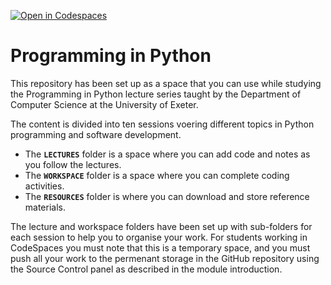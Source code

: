 [![Open in Codespaces](https://classroom.github.com/assets/launch-codespace-2972f46106e565e64193e422d61a12cf1da4916b45550586e14ef0a7c637dd04.svg)](https://classroom.github.com/open-in-codespaces?assignment_repo_id=20380967)
# Programming in Python

This repository has been set up as a space that you can use while studying the Programming in Python lecture series taught by the Department of Computer Science at the University of Exeter.

The content is divided into ten sessions voering different topics in Python programming and software development. 

 - The **`LECTURES`** folder is a space where you can add code and notes as you follow the lectures. 
 - The **`WORKSPACE`** folder is a space where you can complete coding activities.
 - The **`RESOURCES`** folder is where you can download and store reference materials.

 The lecture and workspace folders have been set up with sub-folders for each session to help you to organise your work. For students working in CodeSpaces you must note that this is a temporary space, and you must push all your work to the permenant storage in the GitHub repository using the Source Control panel as described in the module introduction.
